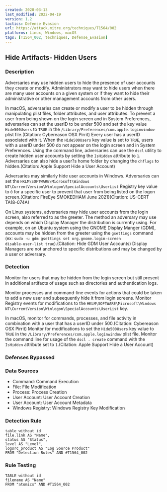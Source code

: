 ```yaml
---
created: 2020-03-13
last_modified: 2022-04-19
version: 1.2
tactics: Defense Evasion
url: https://attack.mitre.org/techniques/T1564/002
platforms: Linux, Windows, macOS
tags: [T1564_002, techniques, Defense_Evasion]
---
```


## Hide Artifacts- Hidden Users

### Description

Adversaries may use hidden users to hide the presence of user accounts they create or modify. Administrators may want to hide users when there are many user accounts on a given system or if they want to hide their administrative or other management accounts from other users. 

In macOS, adversaries can create or modify a user to be hidden through manipulating plist files, folder attributes, and user attributes. To prevent a user from being shown on the login screen and in System Preferences, adversaries can set the userID to be under 500 and set the key value <code>Hide500Users</code> to <code>TRUE</code> in the <code>/Library/Preferences/com.apple.loginwindow</code> plist file.(Citation: Cybereason OSX Pirrit) Every user has a userID associated with it. When the <code>Hide500Users</code> key value is set to <code>TRUE</code>, users with a userID under 500 do not appear on the login screen and in System Preferences. Using the command line, adversaries can use the <code>dscl</code> utility to create hidden user accounts by setting the <code>IsHidden</code> attribute to <code>1</code>. Adversaries can also hide a user?s home folder by changing the <code>chflags</code> to hidden.(Citation: Apple Support Hide a User Account) 

Adversaries may similarly hide user accounts in Windows. Adversaries can set the <code>HKLM\SOFTWARE\Microsoft\Windows NT\CurrentVersion\Winlogon\SpecialAccounts\UserList</code> Registry key value to <code>0</code> for a specific user to prevent that user from being listed on the logon screen.(Citation: FireEye SMOKEDHAM June 2021)(Citation: US-CERT TA18-074A)

On Linux systems, adversaries may hide user accounts from the login screen, also referred to as the greeter. The method an adversary may use depends on which Display Manager the distribution is currently using. For example, on an Ubuntu system using the GNOME Display Manger (GDM), accounts may be hidden from the greeter using the <code>gsettings</code> command (ex: <code>sudo -u gdm gsettings set org.gnome.login-screen disable-user-list true</code>).(Citation: Hide GDM User Accounts) Display Managers are not anchored to specific distributions and may be changed by a user or adversary.

### Detection

Monitor for users that may be hidden from the login screen but still present in additional artifacts of usage such as directories and authentication logs. 

Monitor processes and command-line events for actions that could be taken to add a new user and subsequently hide it from login screens. Monitor Registry events for modifications to the <code>HKLM\SOFTWARE\Microsoft\Windows NT\CurrentVersion\Winlogon\SpecialAccounts\UserList</code> key.

In macOS, monitor for commands, processes, and file activity in combination with a user that has a userID under 500.(Citation: Cybereason OSX Pirrit) Monitor for modifications to set the <code>Hide500Users</code> key value to <code>TRUE</code> in the <code>/Library/Preferences/com.apple.loginwindow</code> plist file. Monitor the command line for usage of the <code>dscl . create</code> command with the <code>IsHidden</code> attribute set to <code>1</code>.(Citation: Apple Support Hide a User Account) 

### Defenses Bypassed



### Data Sources

  - Command: Command Execution
  -  File: File Modification
  -  Process: Process Creation
  -  User Account: User Account Creation
  -  User Account: User Account Metadata
  -  Windows Registry: Windows Registry Key Modification
### Detection Rule

```dataview
table without id
file.link AS "Name",
status AS "Status",
level AS "Level",
logsrc_product AS "Log Source Product"
FROM "Detection Rules" AND #T1564_002
```

### Rule Testing

```dataview
TABLE without id
filename AS "Name"
FROM "atomics" AND #T1564_002
```
